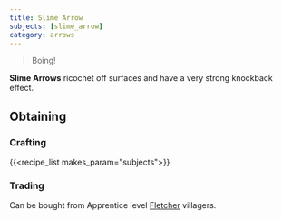 ```yaml
---
title: Slime Arrow
subjects: [slime_arrow]
category: arrows
---
```

> Boing!

**Slime Arrows** ricochet off surfaces and have a very strong knockback effect. 

Obtaining
---------

### Crafting

{{<recipe_list makes_param="subjects">}}

### Trading
Can be bought from Apprentice level [Fletcher](https://minecraft.fandom.com/wiki/Trading#Fletcher) villagers.